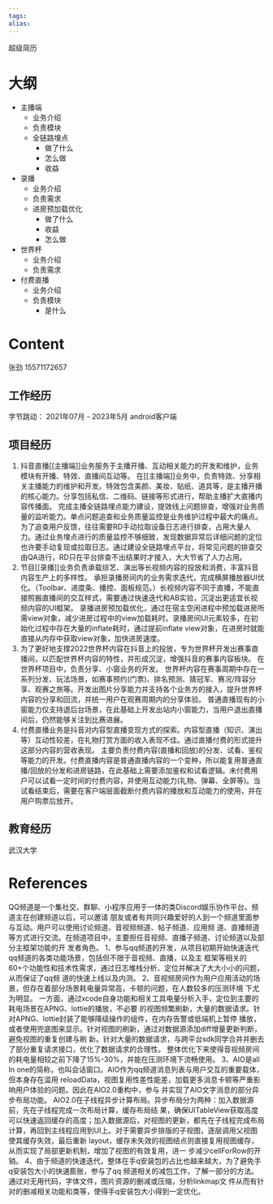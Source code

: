 ```yaml
---
tags: 
alias:
---
```

超级简历
# 大纲
- 主播端
	- 业务介绍
	- 负责模块
	- 全链路埋点
		- 做了什么
		- 怎么做
		- 收益
- 录播
	- 业务介绍
	- 负责需求
	- 进房预加载优化	
		- 做了什么
		- 收益
		- 怎么做
- 世界杯
	- 业务介绍
	- 负责需求
- 付费直播
	- 业务介绍
	- 负责模块
		- 是什么

# Content
张劲
15571172657
## 工作经历
字节跳动： 2021年07月 - 2023年5月
android客户端
## 项目经历
1. 抖音直播[[主播端]]业务服务于主播开播、互动相关能力的开发和维护，业务模块有开播、特效、直播间互动等。
   在[[主播端]]业务中，负责特效、分享相关主播能力的维护和开发。特效包含美颜、美妆、贴纸、道具等，是主播开播的核心能力。分享包括私信、二维码、链接等形式进行，帮助主播扩大直播内容传播面。
   完成主播全链路埋点能力建设，提效线上问题排查，增强对业务质量的监听能力。单点问题追查和业务质量监控是业务维护过程中最大的痛点。为了追查用户反馈，往往需要RD手动拉取设备日志进行排查，占用大量人力。通过业务埋点进行的质量监控不够细致，发现数据异常后详细问题的定位也许要手动复现或拉取日志。通过建设全链路埋点平台，将常见问题的排查交由QA进行，RD只在平台排查不出结果时才接入，大大节省了人力占用。
2. 节目[[录播]]业务负责承载综艺、演出等长视频内容的投放和消费，丰富抖音内容生产上的多样性。
   承担录播房间内的业务需求迭代，完成横屏播放器UI优化。（Toolbar、进度条、播控、面板规范。）长视频内容不同于直播，不能直接照搬直播间的交互样式，需要通过快速迭代和AB实验，沉淀出更适宜长视频内容的UI框架。
   录播进房预加载优化，通过在宿主空闲进程中预加载进房所需view对象，减少进房过程中的view加载耗时。录播房间UI元素较多，在初始化过程中存在大量的inflate耗时，通过提前inflate view对象，在进房时就能直接从内存中获取view对象，加快进房速度。
3. 为了更好地支撑2022世界杯内容在抖音上的投放，专为世界杯开发出赛事直播间，以匹配世界杯内容的特性，并形成沉淀，增强抖音的赛事内容板块。
   在世界杯项目中，负责分享、小窗业务的开发。
   世界杯内容在赛事周期中存在一系列分发、玩法场景，如赛事预约(门票)、排名预测、猜冠军、赛况/阵容分享、观赛之旅等。开发出图片分享能力并支持各个业务方的接入，提升世界杯内容的分享和回流，并统一用户在观赛周期内的分享体验。
   普通直播现有的小窗能力仅支持退后台场景，在此基础上开发出站内小窗能力，当用户退出直播间后，仍然能够关注到比赛进展。
4. 付费直播业务是抖音对内容型直播变现方式的探索。内容型直播（知识、演出等）互动性较差，在礼物打赏方面的收入表现不佳。通过直播付费的形式提升这部分内容的营收表现。
   主要负责付费内容(直播和回放)的分发、试看、鉴权等能力的开发。付费直播内容是普通直播内容的一个变种，所以能复用普通直播/回放的分发和进房链路，在此基础上需要添加鉴权和试看逻辑。未付费用户可以试看一定时间的付费内容，并使用互动能力(礼物、弹幕、全屏等)。当试看结束后，需要在客户端层面截断付费内容的播放和互动能力的使用，并在用户购票后放开。

## 教育经历
武汉大学 

# References 
QQ频道是一个集社交、群聊、小程序应用于一体的类Discord娱乐协作平台。频道主在创建频道以后，可以邀请
朋友或者有共同兴趣爱好的人到一个频道里面参与互动。用户可以使用讨论频道、音视频频道、帖子频道、应用频
道、直播频道等方式进行交流。在频道项目中，主要担任音视频、直播子频道、讨论频道以及部分主框架功能的开
发者角色。
1、参与qq频道的开发，从项目初期开始快速迭代qq频道的各类功能场景，包括但不限于音视频、直播，以及主
框架等相关的60+个功能性和技术性需求，通过日志堆栈分析、定位并解决了大大小小的问题，从而保证了qq频
道的快速上线以及内测。
2、音视频房间作为用户应用活动的场景，但存在着部分场景耗电量异常高，卡顿的问题，在人数较多的压测环境
下尤为明显。
一方面，通过xcode自身功能和相关工具电量分析入手，定位到主要的耗电场景在APNG、lottie的播放，不必要
的视图频繁刷新，大量的数据请求。针对APNG、lottie封装了能够降级操作的组件，在内存告警或低端机上暂停
播放，或者使用兜底图来显示。针对视图的刷新，通过对数据源添加diff增量更新判断，避免视图的重复创建与刷
新。针对大量的数据请求，与跨平台sdk同学合并并删去了部分重复请求接口，优化了数据请求的合理性。
整体优化下来使得音视频房间的耗电量相较之前下降了15%-30%，并能在压测环境下流畅使用。
3、AIO是all In one的简称，也叫会话窗口。AIO作为qq频道消息列表与用户交互的重要载体，但本身存在滥用
reloadData，视图复用性差性能差，加载更多消息卡顿等严重影响用户体验的问题。因此在AIO2.0重构中，参与
并实现了AIO文字消息的部分异步布局功能。
AIO2.0在子线程异步计算布局。异步布局分为两种：加入数据源前，先在子线程完成一次布局计算，缓存布局结
果，确保UITableView获取高度可以快速返回缓存的高度；加入数据源后，对视图的更新，都先在子线程完成布局
计算，再回到主线程应用到UI上。对于需要异步排版的子视图，逐层调用父视图使其缓存失效，最后重新
layout，缓存未失效的视图结点则直接复用视图缓存，从而实现了局部更新机制，增加了视图的有效复用，进一
步减少cellForRow的开销。
4、由于频道的快速迭代，整体在手q安装包的占比也越来越大，为了避免手q安装包大小的快速膨胀，参与了qq
频道相关的减包工作，了解一部分的方法。通过对无用代码，字体文件，图片资源的删减或压缩，分析linkmap文
件从而有针对的删减相关功能和类等，使得手q安装包大小得到一定优化。